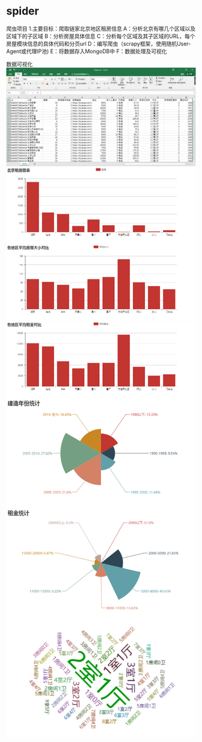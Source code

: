 # spider
爬虫项目
1.主要目标：爬取链家北京地区租房信息
A：分析北京有哪几个区域以及区域下的子区域
B：分析房屋具体信息
C：分析每个区域及其子区域的URL，每个房屋模块信息的具体代码和分页url
D：编写爬虫（scrapy框架，使用随机User-Agent或代理IP池)
E：将数据存入MongoDB中
F：数据处理及可视化

数据可视化
![image](https://github.com/SCP-511/spider/blob/master/lianjia/lianjia_data.png)
![image](https://github.com/SCP-511/spider/blob/master/lianjia/%E5%8C%97%E4%BA%AC%E7%A7%9F%E6%88%BF%E5%9B%BE%E8%A1%A8.png)
![image](https://github.com/SCP-511/spider/blob/master/lianjia/各地区平均房屋大小对比.png)
![image](https://github.com/SCP-511/spider/blob/master/lianjia/%E5%90%84%E5%9C%B0%E5%8C%BA%E5%B9%B3%E5%9D%87%E7%A7%9F%E9%87%91%E5%AF%B9%E6%AF%94.png)
![image](https://github.com/SCP-511/spider/blob/master/lianjia/%E5%BB%BA%E9%80%A0%E5%B9%B4%E4%BB%BD%E7%BB%9F%E8%AE%A1.png)
![image](https://github.com/SCP-511/spider/blob/master/lianjia/%E7%A7%9F%E9%87%91%E7%BB%9F%E8%AE%A1.png)
![image](https://github.com/SCP-511/spider/blob/master/lianjia/%E8%AF%8D%E4%BA%91.png)
